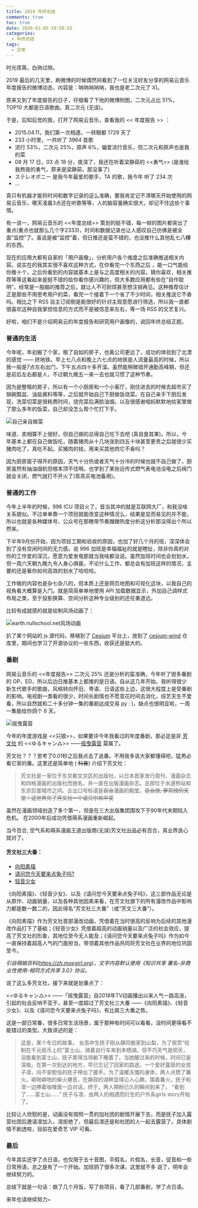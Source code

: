 ```yaml
---
title: 2019 年终总结
comments: true
toc: true
date: 2020-01-05 19:58:53
categories:
  - 年终总结
tags:
  - 日常
---
```


时光荏苒，白驹过隙。

2019 最后的几天里，刷微博的时候偶然间看到了一位关注好友分享的网易云音乐年度报告的微博动态，内容是：呐呐呐呐呐，我也是老二次元了 X)。
<!--more-->
原来又到了年度报告的日子，仔细看了下他的微博附图，二次元占比 51%，TOP10 大都是日语歌曲。真二次元 (无误)。

于是，后知后觉的我，打开了网易云音乐，查看我的 << 年度报告 >> ：




- 2015.04.11，我们第一次相遇，一转眼都 1729 天了
- 233 小时里，一共听了 3964 首歌
- 流行 53%，二次元 25%，原声 6%，偏爱流行音乐，但二次元和原声也是我的菜
- 08 月 17 日，03 点 18 分，夜深了，我还在听着梁静茹的 <<勇气>> (是谁给我熬夜的勇气，原来是梁静茹，那没事了)
- ステレオポニー 是我今年最爱的歌手，TA 的歌，我今年 听了 234 次
- ...

真只有机器才能将时间和数字记录的这么准确，要我肯定记不清哪天开始使用的网易云音乐，哪天凌晨3点还在听歌等等，人的脑容量确实很大，却记不住这些个事情。

有一说一，网易云音乐的 <<年度总结>> 策划的挺不错，每一帧的图片都突出了重点(重点也就那么几个字2333)，时间和数据记录也让人感叹自己彷佛是被全面“监控”了。虽说是被“监控”着，但日推还是蛮不错的，也没推什么其他乱七八糟的东西。

现在的应用大都有自家的「用户画像」，分析用户各个维度之后准确推送相关内容。说实在的我其实很不喜欢这种方式，在你看完一个东西之后 ，能一口气能给你推十个，之后你看到的内容就基本上是与之高度相关的内容。猜你喜欢，相关推荐等等这看起来是挺不错的给你看你感兴趣的，但大多数应用都有些在“自作聪明”，经常是一股脑的推荐之后，就让人不可耐烦甚至想注销再见。这种推荐估计正是那些不用思考用户的菜，看完一个接着下一个省了不少时间，相关推送它不香吗。相比之下 RSS 自主订阅倒是能很好的针对主观意愿进行筛选，所以我一直都很喜欢这种自我掌控信息的方式而不是被信息来左右，等一场 RSS 的文艺复兴。 


好啦，咱们不是介绍网易云的年度报告和研究用户画像的，说回年终总结正题。


### 普通的生活

今年呢，年初搬了个家，租了自如的房子，也离公司更远了，成功的体验到了北漂的感觉 —— 挤地铁。早上七八点和晚上六七点的地铁是人流量最高的时候，所以我一般是7点左右出门，下午五点四十多开溜。虽然能稍微错开通勤高峰期，但还是前后左右都是人，不过朝九晚五一来一去也就习惯了这种节奏。

因为是整租的房子，所以有一个小厨房和一个小客厅，刚住进去的时候去超市买了锅碗瓢盆、油盐酱料等等，之后就开始自己下厨做饭烧菜。在自己亲手下厨后发现，洗菜切菜是很耗费时间，烧完菜后满脸油烟，以及很感谢咱妈默默地给家里做了那么多年的饭菜，自己却没怎么帮个忙打下手。

![自己亲自做菜](https://cdn.jsdelivr.net/gh/vensing/static@master/image/zlJ28UkpIe39nmR.jpg)

味道、卖相算不上很好，但自己做的总得自己吃下去吧 (真自食其果)。所以，今年基本上都在自己做饭吃，随着猪肉从十几块涨到四五十块甚至更贵之后就很少买猪肉吃了，真吃不起。买猪肉的钱，用来买其他肉它不香吗？

因为厨房窗子得开的原因，天气十分热或者天气十分冷的时候也就不自己做了，厨房虽然有抽油烟机但根本顶不住啊。也学到了某些远传式燃气表电池没电之后阀门就会关闭，燃气就打不开火了(乖乖买电池备用)。

### 普通的工作

今年上半年的时候，996 ICU 项目火了，首当其冲的就是互联网大厂，和我没啥关系貌似。不过单单靠一个项目就能改变这种情况么，结果是显而易见的并不能，所以也就是各种媒体号、公众号在那瞎带节奏蹭蹭热度分析这分析那没得出个所以然来。

下半年9月份开始，因为项目工期和验收的原因，也加了好几个月的班，深深体会到了没有空闲时间的无力感。说 996 加班是幸福福祉的就是瞎扯，除非你真的对你的工作爱的深沉，愿意为爱发电那就当我啥都没说。虽然加班时间也会划划水，但一周六天朝九晚九令人身心俱疲。不论什么工作，都总会有加班这样的情况，主要的还是看你如何高效的划水了哈哈哈。

工作做的内容也是杂七杂八的，但本质上还是网页地图和可视化这块，以我自己的视角看大概算是入门。就是简简单单地使用 API 加载数据显示，外加自己调样式布局之类，至于投影换算、空间分析这种专业级别的还任重道远。

比较有成就感的就是绘制风场动画了：

![earth.nullschool.net风场动画](https://cdn.jsdelivr.net/gh/vensing/static@master/image/IUXmMr3pCovQVct.png)

扒了某个网站的 js 源代码，移植到了 [Cesium](https://cesium.com/cesiumjs/) 平台上，放到了 [cesium-wind](https://github.com/vensing/cesium-wind) 仓库里，期间也学习了开源协议的一些东西，收获还是挺大的。


### 番剧

网易云音乐的 <<年度报告>> 二次元 25% 还是分析的蛮准确，今年听了很多番剧的 OP、ED，所以后边日推基本上都推的是日语。自从这几年开始，我听得很少新生代歌手的歌曲，风格转向怀旧、粤语、日语这些上边，这很大程度上是受番剧的影响。电视剧一类看的很少，时间长剧情也不愿意花时间去消化，综艺天生不爱看，所以自然就和二十多分钟一集的番剧达成交易 py  : )，缺点也很明显啦，一周一集能给你鸽个 6 天。

![摇曳露营](https://cdn.jsdelivr.net/gh/vensing/static@master/image/F5toTzQfL6cSrEZ.jpg)

今年的年度游戏是 <<只狼>>，如果要评今年我看过的年度番剧，那必定是非 [芳文社](https://zh.moegirl.org/%E8%8A%B3%E6%96%87%E7%A4%BE) 的 <<ゆるキャン△>> ——[摇曳露营](https://zh.moegirl.org/%E6%91%87%E6%9B%B3%E9%9C%B2%E8%90%A5) 莫属了。

芳文社？？？思考了0.01秒之后我点击了追番。不用我多说大家都懂得吧，猛男必看它家的番。这里还是简单地 ( ~~科普~~) 介绍下芳文社：

> 芳文社是一家位于东京都文京区的出版社，以日本首家发行周刊、漫画杂志和四格漫画的出版社而驰名，并一直在出版漫画杂志。总部位于水道桥站和东京巨蛋城市之间。企业口号标语是~~百合~~漫画的殿堂。~~百合控, 萝莉控的天堂！这世界欠了芳文社一个诺贝尔和平奖~~

虽然在漫画领域创造了多个第一，但是在三大出版集团围攻下于90年代末期陷入危机。 在2000年后成功凭借萌系漫画重新崛起。

当今百合, 空气系和萌系漫画王道出版商(无误)芳文社出品必有百合，真业界良心就对了。

#### 芳文社三大番：

- [向阳素描](https://zh.moegirl.org/%E5%90%91%E9%98%B3%E7%B4%A0%E6%8F%8F)
- [ 请问您今天要来点兔子吗?](https://zh.moegirl.org/%E8%AF%B7%E9%97%AE%E6%82%A8%E4%BB%8A%E5%A4%A9%E8%A6%81%E6%9D%A5%E7%82%B9%E5%85%94%E5%AD%90%E5%90%97%EF%BC%9F)
- [轻音少女](https://zh.moegirl.org/%E8%BD%BB%E9%9F%B3%E5%B0%91%E5%A5%B3)

《向阳素描》、《轻音少女》、以及《请问您今天要来点兔子吗》，这三部作品无论是从原作、动画销量、以及各种其他因素来看，在芳文社旗下的所有漫改作品中影响力都是数一数二的，因此得名“芳文社三大番”（或“芳文三大番”）。

《向阳素描》作为芳文社首部漫改动画，凭借着在当时很高的反响为后续的其他漫改作品打下了基础；《轻音少女》凭借着超高的动画销量以及广泛的社会效应，提高了芳文社的形象，其地位至今无人能及；《请问您今天要来点兔子吗》作为如今一直保持着超高人气的门面担当，带领着其他作品共同将芳文社在业界的地位巩固至今。

_引自萌娘百科(https://zh.moegirl.org)，文字内容默认使用《知识共享 署名-非商业性使用-相同方式共享 3.0》协议。_

说了这么多芳文社，接下来就是划重点了：

<<ゆるキャン△>> ——「摇曳露营」自2018年TV动画播出以来人气一路高涨，引起的社会反响不亚于，甚至一度超过了芳文社三大番 ——《向阳素描》、《轻音少女》、以及《请问您今天要来点兔子吗》，有比肩三大番之势。

这是一部日常番，很多日常生活场景，属于那种有时间可以看看，没时间更得看不能错过的类型。大致讲述的是：

>这是，某个冬日的故事。
女高中生抚子刚从静冈搬家到山梨，为了观赏“绘制在千元纸币上的”富士山，骑着自行车来到本栖湖。但不巧天气是阴天，没能看到富士山，抚子累得当场躺下睡着了。当她醒过来的时候，时间已是深夜。在第一次到达的地方，早已忘记了回家的路途。一个爱好露营的女孩子凛，向不安胆怯的抚子伸出了援手。为了温暖冻僵的身体，两人点燃了篝火。噼啪噼啪的柴火爆音，在静寂的湖畔显得沁人心脾。围着篝火，抚子和凛一边捧着咖喱面一边对话。终于，两人期盼已久的瞬间到来了。
“看到了……富士山……”
抚子与凛，由两人的相遇而衍生的户外系girls story开始了。


比较让人欣慰的是，动画没有按照一贯的加社团的剧情开展下去，而是抚子加入露营社团后邀请凛加入，凛拒绝了，但最后凛还是和社团的人一起去露营了。具体剧情不剧透啦，目前在爱奇艺 VIP 可看。



### 最后



今年其实还学了点日语，也仅限于五十音图，平假名，片假名，长音，促音和一些日常用语，总之是有了一个开始。加班鸽了很多次课，这里就不多 说了，明年会继续努力的。

总结下就是一句话：做了几个月饭，写了些项目，看了几部番剧，学了点日语。

来年也请继续努力~





